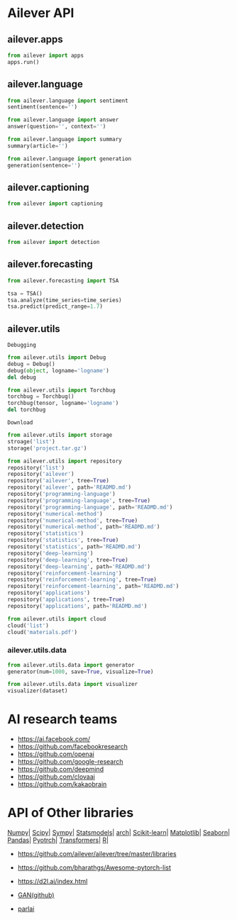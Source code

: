# Ailever API
## ailever.apps
```python
from ailever import apps
apps.run()
```


## ailever.language
```python
from ailever.language import sentiment
sentiment(sentence='')

from ailever.language import answer
answer(question='', context='')

from ailever.language import summary
summary(article='')

from ailever.language import generation
generation(sentence='')

```

## ailever.captioning
```python
from ailever import captioning

```

## ailever.detection
```python
from ailever import detection

```

## ailever.forecasting
```python
from ailever.forecasting import TSA

tsa = TSA()
tsa.analyze(time_series=time_series)
tsa.predict(predict_range=1.7)
```

## ailever.utils
`Debugging`
```python
from ailever.utils import Debug
debug = Debug()
debug(object, logname='logname')
del debug

from ailever.utils import Torchbug
torchbug = Torchbug()
torchbug(tensor, logname='logname')
del torchbug
```

`Download`
```python
from ailever.utils import storage
stroage('list')
storage('project.tar.gz')

from ailever.utils import repository
repository('list')
repository('ailever')
repository('ailever', tree=True)
repository('ailever', path='READMD.md')
repository('programming-language')
repository('programming-language', tree=True)
repository('programming-language', path='READMD.md')
repository('numerical-method')
repository('numerical-method', tree=True)
repository('numerical-method', path='READMD.md')
repository('statistics')
repository('statistics', tree=True)
repository('statistics', path='READMD.md')
repository('deep-learning')
repository('deep-learning', tree=True)
repository('deep-learning', path='READMD.md')
repository('reinforcement-learning')
repository('reinforcement-learning', tree=True)
repository('reinforcement-learning', path='READMD.md')
repository('applications')
repository('applications', tree=True)
repository('applications', path='READMD.md')

from ailever.utils import cloud
cloud('list')
cloud('materials.pdf')
```


### ailever.utils.data

```python
from ailever.utils.data import generator
generator(num=1000, save=True, visualize=True)

from ailever.utils.data import visualizer
visualizer(dataset)
```


# AI research teams
- https://ai.facebook.com/
- https://github.com/facebookresearch
- https://github.com/openai
- https://github.com/google-research
- https://github.com/deepmind
- https://github.com/clovaai
- https://github.com/kakaobrain


# API of Other libraries
[Numpy](https://github.com/ailever/ailever/blob/master/API.md)|
[Scipy](https://docs.scipy.org/doc/scipy/reference/)|
[Sympy](https://docs.sympy.org/latest/py-modindex.html)|
[Statsmodels](https://www.statsmodels.org/devel/api.html)|
[arch](https://arch.readthedocs.io/en/latest/api.html)|
[Scikit-learn](https://scikit-learn.org/stable/modules/classes.html#)|
[Matplotlib](https://matplotlib.org/api/index.html)|
[Seaborn](https://seaborn.pydata.org/api.html#)|
[Pandas](https://pandas.pydata.org/pandas-docs/stable/reference/index.html)|
[Pyotrch](https://pytorch.org/docs/stable/index.html)|
[Transformers](https://huggingface.co/transformers/index.html)|
[R](https://cran.r-project.org/manuals.html)|

- https://github.com/ailever/ailever/tree/master/libraries
- https://github.com/bharathgs/Awesome-pytorch-list
- https://d2l.ai/index.html

- [GAN(github)](https://github.com/eriklindernoren/PyTorch-GAN/tree/master/implementations)
- [parlai](https://parl.ai/)


